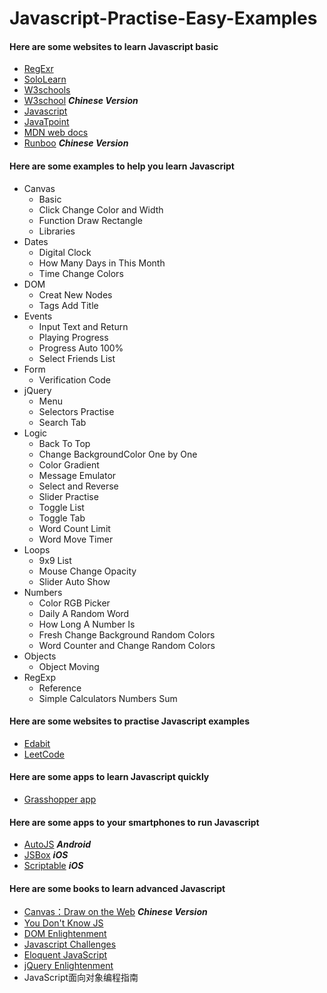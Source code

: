 # Javascript-Practise-Easy-Examples
#### Here are some websites to learn Javascript basic
  - [RegExr](https://regexr.com/)
  - [SoloLearn](https://www.sololearn.com/)
  - [W3schools](https://www.w3schools.com/)
  - [W3school](https://www.w3school.com.cn/) ***Chinese Version***
  - [Javascript](https://www.javascript.com/)
  - [JavaTpoint](https://www.javatpoint.com/)
  - [MDN web docs](https://developer.mozilla.org/en-US/docs/Web/JavaScript)
  - [Runboo](https://www.runoob.com/) ***Chinese Version***
#### Here are some examples to help you learn Javascript
  - Canvas
    - Basic
    - Click Change Color and Width
    - Function Draw Rectangle
    - Libraries
  - Dates
    - Digital Clock
    - How Many Days in This Month
    - Time Change Colors
  - DOM
    - Creat New Nodes
    - Tags Add Title
  - Events
    - Input Text and Return
    - Playing Progress
    - Progress Auto 100%
    - Select Friends List
  - Form
    - Verification Code
  - jQuery
    - Menu
    - Selectors Practise
    - Search Tab
  - Logic
    - Back To Top
    - Change BackgroundColor One by One
    - Color Gradient
    - Message Emulator
    - Select and Reverse
    - Slider Practise
    - Toggle List
    - Toggle Tab
    - Word Count Limit
    - Word Move Timer
  - Loops
    - 9x9 List
    - Mouse Change Opacity
    - Slider Auto Show
  - Numbers
    - Color RGB Picker
    - Daily A Random Word
    - How Long A Number Is
    - Fresh Change Background Random Colors
    - Word Counter and Change Random Colors
  - Objects
    - Object Moving
  - RegExp
    - Reference
    - Simple Calculators Numbers Sum
#### Here are some websites to practise Javascript examples
  - [Edabit](https://edabit.com/)
  - [LeetCode](https://leetcode.com/)
#### Here are some apps to learn Javascript quickly
  - [Grasshopper app](https://grasshopper.app/)
#### Here are some apps to your smartphones to run Javascript
  - [AutoJS](https://github.com/hyb1996/Auto.js) ***Android***
  - [JSBox](https://apps.apple.com/us/app/id1312014438) ***iOS***
  - [Scriptable](https://scriptable.app/) ***iOS***
#### Here are some books to learn advanced Javascript
  - [Canvas：Draw on the Web](https://github.com/airingursb/canvas) ***Chinese Version***
  - [You Don't Know JS](https://github.com/getify/You-Dont-Know-JS/)
  - [DOM Enlightenment](http://domenlightenment.com/)
  - [Javascript Challenges](https://github.com/tcorral/javascript-challenges-book)
  - [Eloquent JavaScript](https://eloquentjavascript.net/)
  - [jQuery Enlightenment](http://www.codylindley.com/jquery_enlightenment.pdf)
  - JavaScript面向对象编程指南
